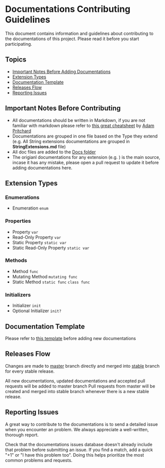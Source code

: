 # Documentations Contributing Guidelines

This document contains information and guidelines about contributing to the documentations of this project. Please read it before you start participating.


## Topics
- [Important Notes Before Adding Documentations](#importantnotesbeforeaddingdocumentations)
- [Extension Types](#extensiontypes)
- [Documentation Template](#documentationtemplate)
- [Releases Flow](#releasesflow)
- [Reporting Issues](#reportingissues)




## Important Notes Before Contributing
- All documentations should be written in Markdown, if you are not familiar with markdown please refer to [this great cheatsheet](https://github.com/adam-p/markdown-here/wiki/Markdown-Cheatsheet) by [Adam Pritchard](https://github.com/adam-p) 
- Documentations are grouped in one file based on the Type they extend (e.g. All String extensions documentations are grouped in **StringExtensions.md** file)  
- All doc files are added to the [Docs folder](https://github.com/SwifterSwift/SwifterSwiftDocs/tree/master/Docs)
- The origianl documentations for any extension (e.g. ) is the main source, incase it has any mistake, please open a pull request to update it before adding documentations here.


## Extension Types

### Enumerations
- Enumeration `enum`

### Properties
- Property `var`
- Read-Only Property `var`
- Static Property `static var`
- Static Read-Only Property `static var`

### Methods
- Method `func`
- Mutating Method `mutating func`
- Static Method `static func` `class func`

### Initializers
- Initializer `init`
- Optional Initializer `init?`


## Documentation Template
Please refer to [this template]() before adding new documentations


## Releases Flow
Changes are made to [master](https://github.com/SwifterSwift/SwifterSwiftDocs/tree/master) branch directly and merged into [stable](https://github.com/SwifterSwift/SwifterSwiftDocs/tree/stable) branch for every stable release.

All new documentations, updated documentations and accepted pull requests will be added to master branch
Pull requests from master will be created and merged into stable branch whenever there is a new stable release.


## Reporting Issues
A great way to contribute to the documentations is to send a detailed issue when you encounter an problem. We always appreciate a well-written, thorough report.

Check that the documentations issues database doesn't already include that problem before submitting an issue. If you find a match, add a quick "+1" or "I have this problem too". Doing this helps prioritize the most common problems and requests.